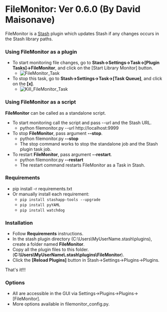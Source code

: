 # FileMonitor: Ver 0.6.0 (By David Maisonave)
FileMonitor is a [Stash](https://github.com/stashapp/stash) plugin which updates Stash if any changes occurs in the Stash library paths.

### Using FileMonitor as a plugin
- To start monitoring file changes, go to **Stash->Settings->Task->[Plugin Tasks]->FileMonitor**, and click on the [Start Library Monitor] button.
  - ![FileMonitor_Task](https://github.com/user-attachments/assets/f275a70f-8e86-42a4-b2c1-98b3f4935334)
- To stop this task, go to **Stash->Settings->Task->[Task Queue]**, and click on the **[x]**.
  - ![Kill_FileMonitor_Task](https://github.com/user-attachments/assets/a3f4abca-f3a2-49fa-9db5-e0c733e0aeb1)

### Using FileMonitor as a script
**FileMonitor** can be called as a standalone script.
- To start monitoring call the script and pass --url and the Stash URL.
  - python filemonitor.py --url http://localhost:9999
- To stop **FileMonitor**, pass argument **--stop**.
  - python filemonitor.py **--stop**
  - The stop command works to stop the standalone job and the Stash plugin task job.
- To restart **FileMonitor**, pass argument **--restart**.
  - python filemonitor.py **--restart**
  - The restart command restarts FileMonitor as a Task in Stash.

### Requirements
- pip install -r requirements.txt
- Or manually install each requirement:
  - `pip install stashapp-tools --upgrade`
  - `pip install pyYAML`
  - `pip install watchdog`

### Installation
- Follow **Requirements** instructions.
- In the stash plugin directory (C:\Users\MyUserName\.stash\plugins), create a folder named **FileMonitor**.
- Copy all the plugin files to this folder.(**C:\Users\MyUserName\\.stash\plugins\FileMonitor**).
- Click the **[Reload Plugins]** button in Stash->Settings->Plugins->Plugins.

That's it!!!

### Options
- All are accessible in the GUI via Settings->Plugins->Plugins->[FileMonitor].
- More options available in filemonitor_config.py.


